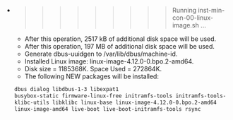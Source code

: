 * >>>>>>>>> Running inst-min-con-00-linux-image.sh ...
  * After this operation, 2517 kB of additional disk space will be used.
  * After this operation, 197 MB of additional disk space will be used.
  * Generate dbus-uuidgen to /var/lib/dbus/machine-id.
  * Installed Linux image: linux-image-4.12.0-0.bpo.2-amd64.
  * Disk size = 1185368K. Space Used = 272864K.
  * The following NEW packages will be installed:
  ```bash
  dbus dialog libdbus-1-3 libexpat1
  busybox-static firmware-linux-free initramfs-tools initramfs-tools-core
  klibc-utils libklibc linux-base linux-image-4.12.0-0.bpo.2-amd64
  linux-image-amd64 live-boot live-boot-initramfs-tools rsync
  ```
